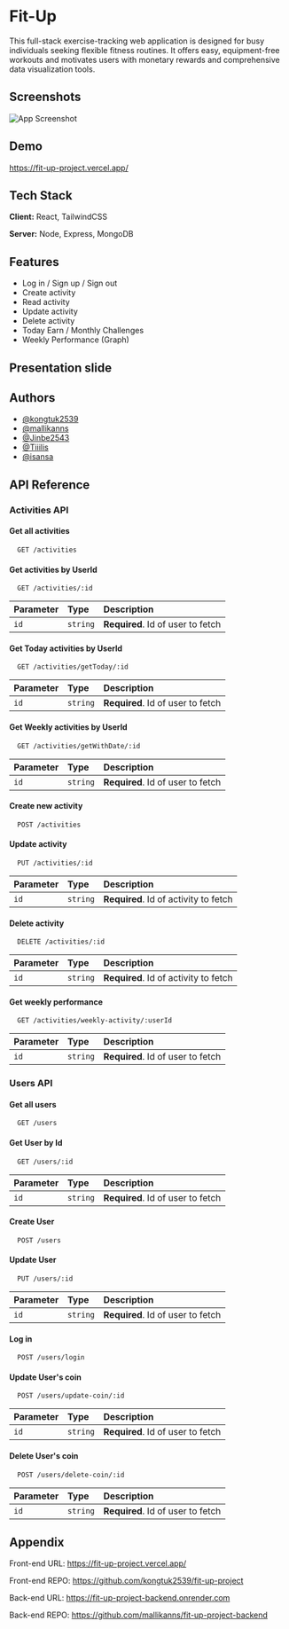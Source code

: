 
# Fit-Up

This full-stack exercise-tracking web application is designed for busy individuals seeking flexible fitness routines. It offers easy, equipment-free workouts and motivates users with monetary rewards and comprehensive data visualization tools.



## Screenshots

![App Screenshot](https://res.cloudinary.com/depnyvk3i/image/upload/v1698216133/img/qgrwg2a1jfeljwrn5zed.png)


## Demo

https://fit-up-project.vercel.app/


## Tech Stack

**Client:** React, TailwindCSS

**Server:** Node, Express, MongoDB


## Features

- Log in / Sign up / Sign out
- Create activity
- Read activity
- Update activity
- Delete activity
- Today Earn / Monthly Challenges
- Weekly Performance (Graph)


## Presentation slide
## Authors

- [@kongtuk2539](https://github.com/kongtuk2539)
- [@mallikanns](https://github.com/mallikanns)
- [@Jinbe2543](https://github.com/Jinbe2543)
- [@Tiiilis](https://github.com/Tiiilis)
- [@isansa](https://github.com/isansa)


## API Reference

### Activities API

#### Get all activities

```http
  GET /activities
```

#### Get activities by UserId

```http
  GET /activities/:id
```

| Parameter | Type     | Description                       |
| :-------- | :------- | :-------------------------------- |
| `id`      | `string` | **Required**. Id of user to fetch |

#### Get Today activities by UserId

```http
  GET /activities/getToday/:id
```

| Parameter | Type     | Description                       |
| :-------- | :------- | :-------------------------------- |
| `id`      | `string` | **Required**. Id of user to fetch |

#### Get Weekly activities by UserId

```http
  GET /activities/getWithDate/:id
```

| Parameter | Type     | Description                       |
| :-------- | :------- | :-------------------------------- |
| `id`      | `string` | **Required**. Id of user to fetch |

#### Create new activity 

```http
  POST /activities
```

#### Update activity 

```http
  PUT /activities/:id
```
| Parameter | Type     | Description                       |
| :-------- | :------- | :-------------------------------- |
| `id`      | `string` | **Required**. Id of activity to fetch |

#### Delete activity 

```http
  DELETE /activities/:id
```
| Parameter | Type     | Description                       |
| :-------- | :------- | :-------------------------------- |
| `id`      | `string` | **Required**. Id of activity to fetch |


#### Get weekly performance

```http
  GET /activities/weekly-activity/:userId
```

| Parameter | Type     | Description                       |
| :-------- | :------- | :-------------------------------- |
| `id`      | `string` | **Required**. Id of user to fetch |


### Users API

#### Get all users

```http
  GET /users
```

#### Get User by Id

```http
  GET /users/:id
```
| Parameter | Type     | Description                       |
| :-------- | :------- | :-------------------------------- |
| `id`      | `string` | **Required**. Id of user to fetch |

#### Create User 

```http
  POST /users
```

#### Update User 

```http
  PUT /users/:id
```
| Parameter | Type     | Description                       |
| :-------- | :------- | :-------------------------------- |
| `id`      | `string` | **Required**. Id of user to fetch |

#### Log in 

```http
  POST /users/login
```

#### Update User's coin

```http
  POST /users/update-coin/:id
```
| Parameter | Type     | Description                       |
| :-------- | :------- | :-------------------------------- |
| `id`      | `string` | **Required**. Id of user to fetch |

#### Delete User's coin

```http
  POST /users/delete-coin/:id
```
| Parameter | Type     | Description                       |
| :-------- | :------- | :-------------------------------- |
| `id`      | `string` | **Required**. Id of user to fetch |



## Appendix

Front-end URL: https://fit-up-project.vercel.app/

Front-end REPO: https://github.com/kongtuk2539/fit-up-project

Back-end URL: https://fit-up-project-backend.onrender.com

Back-end REPO: https://github.com/mallikanns/fit-up-project-backend
